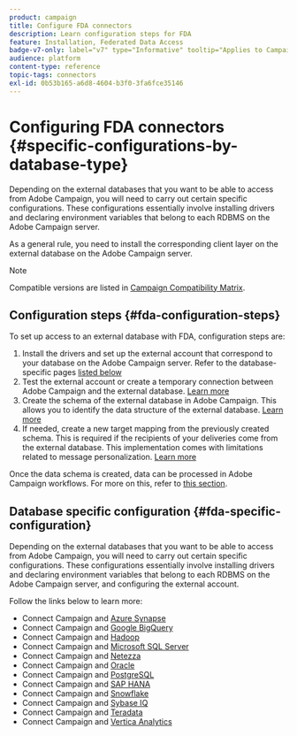 ```yaml
---
product: campaign
title: Configure FDA connectors
description: Learn configuration steps for FDA
feature: Installation, Federated Data Access
badge-v7-only: label="v7" type="Informative" tooltip="Applies to Campaign Classic v7 only"
audience: platform
content-type: reference
topic-tags: connectors
exl-id: 0b53b165-a6d8-4604-b3f0-3fa6fce35146
---
```

# Configuring FDA connectors {#specific-configurations-by-database-type}



Depending on the external databases that you want to be able to access from Adobe Campaign, you will need to carry out certain specific configurations. These configurations essentially involve installing drivers and declaring environment variables that belong to each RDBMS on the Adobe Campaign server.

As a general rule, you need to install the corresponding client layer on the external database on the Adobe Campaign server.

>[!NOTE]
>
>Compatible versions are listed in [Campaign Compatibility Matrix](../../rn/using/compatibility-matrix.md#FederatedDataAccessFDA).
>

## Configuration steps {#fda-configuration-steps}

To set up access to an external database with FDA, configuration steps are:

1. Install the drivers and set up the external account that correspond to your database on the Adobe Campaign server. Refer to the database-specific pages [listed below](#fda-specific-configuration)
1. Test the external account or create a temporary connection between Adobe Campaign and the external database. [Learn more](../../installation/using/connecting-to-database.md)
1. Create the schema of the external database in Adobe Campaign. This allows you to identify the data structure of the external database. [Learn more](../../installation/using/creating-data-schema.md)
1. If needed, create a new target mapping from the previously created schema. This is required if the recipients of your deliveries come from the external database. This implementation comes with limitations related to message personalization. [Learn more](../../installation/using/defining-data-mapping.md)

Once the data schema is created, data can be processed in Adobe Campaign workflows. For more on this, refer to [this section](../../workflow/using/accessing-an-external-database--fda-.md).

## Database specific configuration {#fda-specific-configuration}

Depending on the external databases that you want to be able to access from Adobe Campaign, you will need to carry out certain specific configurations. These configurations essentially involve installing drivers and declaring environment variables that belong to each RDBMS on the Adobe Campaign server, and configuring the external account.

Follow the links below to learn more:

* Connect Campaign and [Azure Synapse](../../installation/using/configure-fda-synapse.md)
* Connect Campaign and [Google BigQuery](../../installation/using/configure-fda-google-big-query.md)
* Connect Campaign and [Hadoop](../../installation/using/configure-fda-hadoop.md)
* Connect Campaign and [Microsoft SQL Server](../../installation/using/configure-fda-sql.md)
* Connect Campaign and [Netezza](../../installation/using/configure-fda-netezza.md)
* Connect Campaign and [Oracle](../../installation/using/configure-fda-oracle.md)
* Connect Campaign and [PostgreSQL](../../installation/using/configure-fda-postgresql.md)
* Connect Campaign and [SAP HANA](../../installation/using/configure-fda-sap-hana.md)
* Connect Campaign and [Snowflake](../../installation/using/configure-fda-snowflake.md)
* Connect Campaign and [Sybase IQ](../../installation/using/configure-fda-sybase.md)
* Connect Campaign and [Teradata](../../installation/using/configure-fda-teradata.md)
* Connect Campaign and [Vertica Analytics](../../installation/using/configure-fda-vertica.md)
